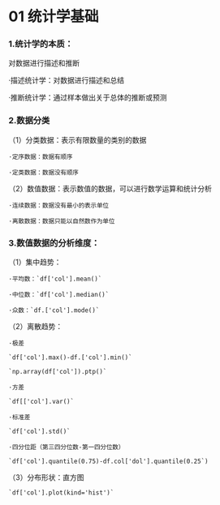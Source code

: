 # 01 统计学基础

### 1.统计学的本质：

对数据进行描述和推断

·描述统计学：对数据进行描述和总结

·推断统计学：通过样本做出关于总体的推断或预测

### 2.数据分类

（1）分类数据：表示有限数量的类别的数据

    ·定序数据：数据有顺序

    ·定类数据：数据没有顺序

（2）数值数据：表示数值的数据，可以进行数学运算和统计分析

    ·连续数据：数据没有最小的表示单位

    ·离散数据：数据只能以自然数作为单位

### 3.数值数据的分析维度：

（1）集中趋势：

    ·平均数：`df['col'].mean()`

    ·中位数：`df['col'].median()`

    ·众数：`df.['col'].mode()`

（2）离散趋势：

    ·极差

    `df['col'].max()-df.['col'].min()`

    `np.array(df['col']).ptp()`

    ·方差

    `df[['col'].var()`

    ·标准差

    `df['col'].std()`

    ·四分位距（第三四分位数-第一四分位数）

    `df['col'].quantile(0.75)-df.col['dol'].quantile(0.25`)

（3）分布形状：直方图

    `df['col'].plot(kind='hist')`
